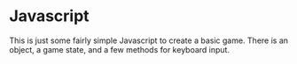 # Javascript
This is just some fairly simple Javascript to create a basic game. There is an object, a game state, and a few methods for keyboard input.
